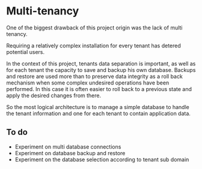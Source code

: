 # Multi-tenancy

One of the biggest drawback of this project origin was the lack of multi tenancy.

Requiring a relatively complex installation for every tenant has detered potential users.

In the context of this project, tenants data separation is important, as well as for each tenant the capacity to save and backup his own database. Backups and restore are used more than to preserve data integrity as a roll back mechanism when some complex undesired operations have been performed. In this case it is often easier to roll back to a previous state and apply the desired changes from there.

So the most logical architecture is to manage a simple database to handle the tenant information and one for each tenant to contain application data.

## To do

* Experiment on multi database connections
* Experiment on database backup and restore
* Experiment on the database selection according to tenant sub domain